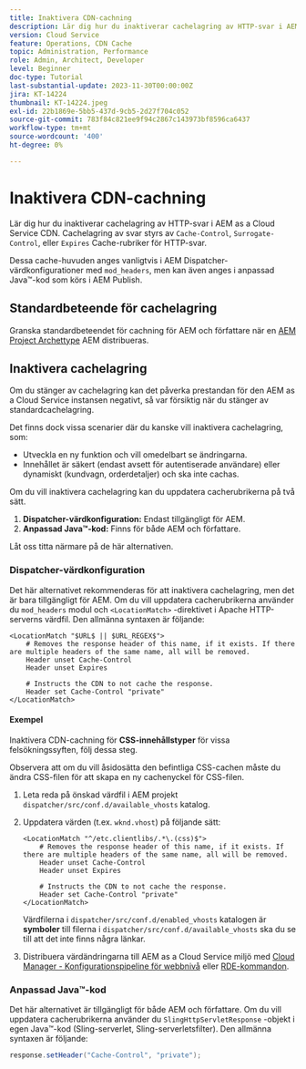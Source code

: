 ```yaml
---
title: Inaktivera CDN-cachning
description: Lär dig hur du inaktiverar cachelagring av HTTP-svar i AEM as a Cloud Service CDN.
version: Cloud Service
feature: Operations, CDN Cache
topic: Administration, Performance
role: Admin, Architect, Developer
level: Beginner
doc-type: Tutorial
last-substantial-update: 2023-11-30T00:00:00Z
jira: KT-14224
thumbnail: KT-14224.jpeg
exl-id: 22b1869e-5bb5-437d-9cb5-2d27f704c052
source-git-commit: 783f84c821ee9f94c2867c143973bf8596ca6437
workflow-type: tm+mt
source-wordcount: '400'
ht-degree: 0%

---
```


# Inaktivera CDN-cachning

Lär dig hur du inaktiverar cachelagring av HTTP-svar i AEM as a Cloud Service CDN. Cachelagring av svar styrs av `Cache-Control`, `Surrogate-Control`, eller `Expires` Cache-rubriker för HTTP-svar.

Dessa cache-huvuden anges vanligtvis i AEM Dispatcher-värdkonfigurationer med `mod_headers`, men kan även anges i anpassad Java™-kod som körs i AEM Publish.

## Standardbeteende för cachelagring

Granska standardbeteendet för cachning för AEM och författare när en [AEM Project Archettype](./enable-caching.md#default-caching-behavior) AEM distribueras.

## Inaktivera cachelagring

Om du stänger av cachelagring kan det påverka prestandan för den AEM as a Cloud Service instansen negativt, så var försiktig när du stänger av standardcachelagring.

Det finns dock vissa scenarier där du kanske vill inaktivera cachelagring, som:

- Utveckla en ny funktion och vill omedelbart se ändringarna.
- Innehållet är säkert (endast avsett för autentiserade användare) eller dynamiskt (kundvagn, orderdetaljer) och ska inte cachas.

Om du vill inaktivera cachelagring kan du uppdatera cacherubrikerna på två sätt.

1. **Dispatcher-värdkonfiguration:** Endast tillgängligt för AEM.
1. **Anpassad Java™-kod:** Finns för både AEM och författare.

Låt oss titta närmare på de här alternativen.

### Dispatcher-värdkonfiguration

Det här alternativet rekommenderas för att inaktivera cachelagring, men det är bara tillgängligt för AEM. Om du vill uppdatera cacherubrikerna använder du `mod_headers` modul och `<LocationMatch>` -direktivet i Apache HTTP-serverns värdfil. Den allmänna syntaxen är följande:

```
<LocationMatch "$URL$ || $URL_REGEX$">
    # Removes the response header of this name, if it exists. If there are multiple headers of the same name, all will be removed.
    Header unset Cache-Control
    Header unset Expires

    # Instructs the CDN to not cache the response.
    Header set Cache-Control "private"
</LocationMatch>
```

#### Exempel

Inaktivera CDN-cachning för **CSS-innehållstyper** för vissa felsökningssyften, följ dessa steg.

Observera att om du vill åsidosätta den befintliga CSS-cachen måste du ändra CSS-filen för att skapa en ny cachenyckel för CSS-filen.

1. Leta reda på önskad värdfil i AEM projekt `dispatcher/src/conf.d/available_vhosts` katalog.
1. Uppdatera värden (t.ex. `wknd.vhost`) på följande sätt:

   ```
   <LocationMatch "^/etc.clientlibs/.*\.(css)$">
       # Removes the response header of this name, if it exists. If there are multiple headers of the same name, all will be removed.
       Header unset Cache-Control
       Header unset Expires
   
       # Instructs the CDN to not cache the response.
       Header set Cache-Control "private"
   </LocationMatch>
   ```

   Värdfilerna i `dispatcher/src/conf.d/enabled_vhosts` katalogen är **symboler** till filerna i `dispatcher/src/conf.d/available_vhosts` ska du se till att det inte finns några länkar.
1. Distribuera värdändringarna till AEM as a Cloud Service miljö med [Cloud Manager - Konfigurationspipeline för webbnivå](https://experienceleague.adobe.com/docs/experience-manager-cloud-service/content/implementing/using-cloud-manager/cicd-pipelines/introduction-ci-cd-pipelines.html?#web-tier-config-pipelines) eller [RDE-kommandon](https://experienceleague.adobe.com/docs/experience-manager-learn/cloud-service/developing/rde/how-to-use.html?lang=en#deploy-apache-or-dispatcher-configuration).

### Anpassad Java™-kod

Det här alternativet är tillgängligt för både AEM och författare. Om du vill uppdatera cacherubrikerna använder du `SlingHttpServletResponse` -objekt i egen Java™-kod (Sling-serverlet, Sling-serverletsfilter). Den allmänna syntaxen är följande:

```java
response.setHeader("Cache-Control", "private");
```
